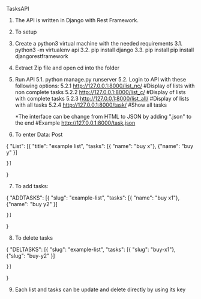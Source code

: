 TasksAPI

1. The API is written in Django with Rest Framework.
2. To setup
3. Create a python3 virtual machine with the needed requirements
    3.1. python3 -m virtualenv api
    3.2. pip install django
    3.3. pip install pip install djangorestframework

4. Extract Zip file and open cd into the folder

5. Run API
    5.1. python manage.py runserver
    5.2. Login to API with these following options:
        5.2.1 http://127.0.0.1:8000/list_nc/        #Display of lists with non complete tasks
        5.2.2 http://127.0.0.1:8000/list_c/         #Display of lists with complete tasks
        5.2.3 http://127.0.0.1:8000/list_all/       #Display of lists with all tasks
        5.2.4 http://127.0.0.1:8000/task/           #Show all tasks


    *The interface can be change from HTML to JSON by adding ".json" to the end #Example http://127.0.0.1:8000/task.json

6. To enter Data: Post

{
	"List": [{
		"title": "example list",
		"tasks": [{
			"name": "buy x"},
           {"name": "buy y"
		}]

	}]
}


7. To add tasks:

{
	"ADDTASKS": [{
		"slug": "example-list",
		"tasks": [{
			"name": "buy x1"},
			{"name": "buy y2"
		}]

	}]
}

8. To delete tasks

{
	"DELTASKS": [{
		"slug": "example-list",
		"tasks": [{
			"slug": "buy-x1"},
			{"slug": "buy-y2"
		}]

	}]
}

9. Each list and tasks can be update and delete directly by using its key

